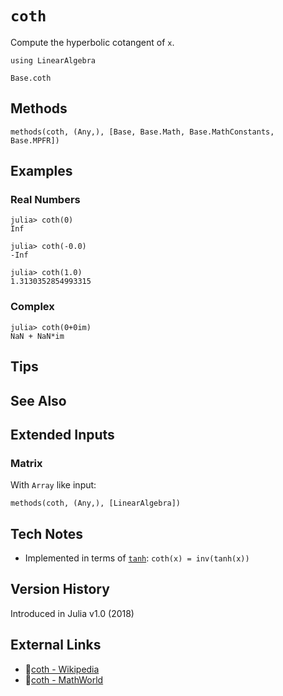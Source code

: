 # `coth`

Compute the hyperbolic cotangent of `x`.

```@setup repl_only
using LinearAlgebra
```
```@docs
Base.coth
```


## Methods

```@repl
methods(coth, (Any,), [Base, Base.Math, Base.MathConstants, Base.MPFR])
```


## Examples

### Real Numbers
```jldoctest
julia> coth(0)
Inf

julia> coth(-0.0)
-Inf

julia> coth(1.0)
1.3130352854993315
```

### Complex
```jldoctest
julia> coth(0+0im)
NaN + NaN*im
```

## Tips


## See Also



## Extended Inputs

### Matrix
With `Array` like input:
```@repl repl_only
methods(coth, (Any,), [LinearAlgebra])
```


## Tech Notes

- Implemented in terms of [`tanh`](@ref): `coth(x) = inv(tanh(x))`


## Version History

Introduced in Julia v1.0 (2018)


## External Links
- 🔗[coth - Wikipedia](https://en.wikipedia.org/wiki/ )
- 🔗[coth - MathWorld](https://mathworld.wolfram.com/ )
